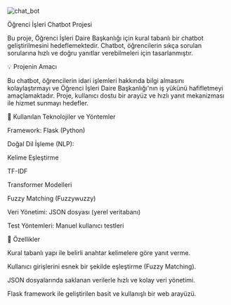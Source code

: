 ![chat_bot](https://github.com/user-attachments/assets/ec5652f4-3d25-4e37-a39f-63093865aafc)


Öğrenci İşleri Chatbot Projesi

Bu proje, Öğrenci İşleri Daire Başkanlığı için kural tabanlı bir chatbot geliştirilmesini hedeflemektedir. Chatbot, öğrencilerin sıkça sorulan sorularına hızlı ve doğru yanıtlar verebilmeleri için tasarlanmıştır.

💡 Projenin Amacı

Bu chatbot, öğrencilerin idari işlemleri hakkında bilgi almasını kolaylaştırmayı ve Öğrenci İşleri Daire Başkanlığı'nın iş yükünü hafifletmeyi amaçlamaktadır. Proje, kullanıcı dostu bir arayüz ve hızlı yanıt mekanizması ile hizmet sunmayı hedefler.

🔧 Kullanılan Teknolojiler ve Yöntemler

Framework: Flask (Python)

Doğal Dil İşleme (NLP):

Kelime Eşleştirme

TF-IDF

Transformer Modelleri

Fuzzy Matching (Fuzzywuzzy)

Veri Yönetimi: JSON dosyası (yerel veritabanı)

Test Yöntemleri: Manuel kullanıcı testleri

🚀 Özellikler

Kural tabanlı yapı ile belirli anahtar kelimelere göre yanıt verme.

Kullanıcı girişlerini esnek bir şekilde eşleştirme (Fuzzy Matching).

JSON dosyalarında saklanan verilerle hızlı ve kolay veri yönetimi.

Flask framework ile geliştirilen basit ve kullanışlı bir web arayüzü.





